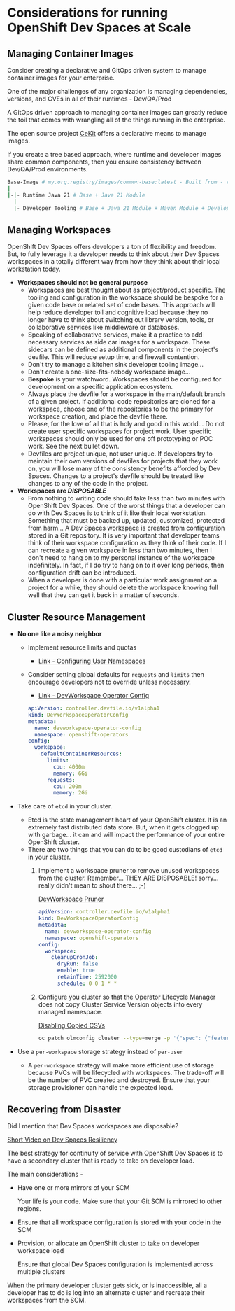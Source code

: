 # Considerations for running OpenShift Dev Spaces at Scale

## Managing Container Images

Consider creating a declarative and GitOps driven system to manage container images for your enterprise.

One of the major challenges of any organization is managing dependencies, versions, and CVEs in all of their runtimes - Dev/QA/Prod

A GitOps driven approach to managing container images can greatly reduce the toil that comes with wrangling all of the things running in the enterprise.

The open source project [CeKit](https://cekit.io) offers a declarative means to manage images.  

If you create a tree based approach, where runtime and developer images share common components, then you ensure consistency between Dev/QA/Prod environments.

```bash
Base-Image # my.org.registry/images/common-base:latest - Built from - registry.access.redhat.com/ubi9 + org specific dependencies
|
|-|- Runtime Java 21 # Base + Java 21 Module
  |
  |- Developer Tooling # Base + Java 21 Module + Maven Module + Developer Common Module
```

## Managing Workspaces

OpenShift Dev Spaces offers developers a ton of flexibility and freedom.  But, to fully leverage it a developer needs to think about their Dev Spaces workspaces in a totally different way from how they think about their local workstation today.

* __Workspaces should not be general purpose__
  * Workspaces are best thought about as project/product specific.  The tooling and configuration in the workspace should be bespoke for a given code base or related set of code bases.  This approach will help reduce developer toil and cognitive load because they no longer have to think about switching out library version, tools, or collaborative services like middleware or databases.
  * Speaking of collaborative services, make it a practice to add necessary services as side car images for a workspace.  These sidecars can be defined as additional components in the project's devfile.  This will reduce setup time, and firewall contention.
  * Don't try to manage a kitchen sink developer tooling image...
  * Don't create a one-size-fits-nobody workspace image...
  * __Bespoke__ is your watchword.  Workspaces should be configured for development on a specific application ecosystem.
  * Always place the devfile for a workspace in the main/default branch of a given project.  If additional code repositories are cloned for a workspace, choose one of the repositories to be the primary for workspace creation, and place the devfile there.
  * Please, for the love of all that is holy and good in this world...  Do not create user specific workspaces for project work.  User specific workspaces should only be used for one off prototyping or POC work.  See the next bullet down. 
  * Devfiles are project unique, not user unique.  If developers try to maintain their own versions of devfiles for projects that they work on, you will lose many of the consistency benefits afforded by Dev Spaces.  Changes to a project's devfile should be treated like changes to any of the code in the project.
* __Workspaces are *DISPOSABLE*__
  * From nothing to writing code should take less than two minutes with OpenShift Dev Spaces.  One of the worst things that a developer can do with Dev Spaces is to think of it like their local workstation.  Something that must be backed up, updated, customized, protected from harm...  A Dev Spaces workspace is created from configuration stored in a Git repository.  It is very important that developer teams think of their workspace configuration as they think of their code.  If I can recreate a given workspace in less than two minutes, then I don't need to hang on to my personal instance of the workspace indefinitely.  In fact, if I do try to hang on to it over long periods, then configuration drift can be introduced.
  * When a developer is done with a particular work assignment on a project for a while, they should delete the workspace knowing full well that they can get it back in a matter of seconds.

## Cluster Resource Management

* __No one like a noisy neighbor__
  * Implement resource limits and quotas
    * [Link - Configuring User Namespaces](https://docs.redhat.com/en/documentation/red_hat_openshift_dev_spaces/3.18/html/administration_guide/configuring-devspaces#configuring-a-user-namespace)
  * Consider setting global defaults for `requests` and `limits` then encourage developers not to override unless necessary.
    * [Link - DevWorkspace Operator Config](https://github.com/devfile/devworkspace-operator/blob/main/docs/dwo-configuration.md)

    ```yaml
    apiVersion: controller.devfile.io/v1alpha1
    kind: DevWorkspaceOperatorConfig
    metadata:
      name: devworkspace-operator-config
      namespace: openshift-operators
    config:
      workspace:
        defaultContainerResources:
          limits:
            cpu: 4000m
            memory: 6Gi
          requests:
            cpu: 200m
            memory: 2Gi
    ```

* Take care of `etcd` in your cluster.
  * Etcd is the state management heart of your OpenShift cluster.  It is an extremely fast distributed data store.  But, when it gets clogged up with garbage...  it can and will impact the performance of your entire OpenShift cluster.
  * There are two things that you can do to be good custodians of `etcd` in your cluster.
    1. Implement a workspace pruner to remove unused workspaces from the cluster.  Remember... THEY ARE DISPOSABLE!  sorry...  really didn't mean to shout there...  ;-)
       
       [DevWorkspace Pruner](https://github.com/devfile/devworkspace-operator/issues/1376)

       ```yaml
       apiVersion: controller.devfile.io/v1alpha1
       kind: DevWorkspaceOperatorConfig
       metadata:
         name: devworkspace-operator-config
         namespace: openshift-operators
       config:
         workspace:
           cleanupCronJob:
             dryRun: false
             enable: true
             retainTime: 2592000
             schedule: 0 0 1 * *
       ```

    1. Configure you cluster so that the Operator Lifecycle Manager does not copy Cluster Service Version objects into every managed namespace.
       
       [Disabling Copied CSVs](https://docs.openshift.com/container-platform/4.18/operators/admin/olm-config.html#olm-disabling-copied-csvs_olm-config)

        ```bash
        oc patch olmconfig cluster --type=merge -p '{"spec": {"features": {"disableCopiedCSVs": true}}}'
        ```

* Use a `per-workspace` storage strategy instead of `per-user`
  * A `per-workspace` strategy will make more efficient use of storage because PVCs will be lifecycled with workspaces.  The trade-off will be the number of PVC created and destroyed.  Ensure that your storage provisioner can handle the expected load.

## Recovering from Disaster

Did I mention that Dev Spaces workspaces are disposable?

[Short Video on Dev Spaces Resiliency](https://www.youtube.com/watch?v=A0Stdf8wTXA)

The best strategy for continuity of service with OpenShift Dev Spaces is to have a secondary cluster that is ready to take on developer load.

The main considerations -

* Have one or more mirrors of your SCM
  
  Your life is your code.  Make sure that your Git SCM is mirrored to other regions.

* Ensure that all workspace configuration is stored with your code in the SCM

* Provision, or allocate an OpenShift cluster to take on developer workspace load

  Ensure that global Dev Spaces configuration is implemented across multiple clusters

When the primary developer cluster gets sick, or is inaccessible, all a developer has to do is log into an alternate cluster and recreate their workspaces from the SCM.